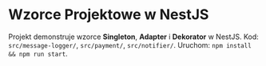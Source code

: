 # Wzorce Projektowe w NestJS

Projekt demonstruje wzorce **Singleton**, **Adapter** i **Dekorator** w NestJS. Kod: `src/message-logger/`, `src/payment/`, `src/notifier/`. Uruchom: `npm install && npm run start`.
